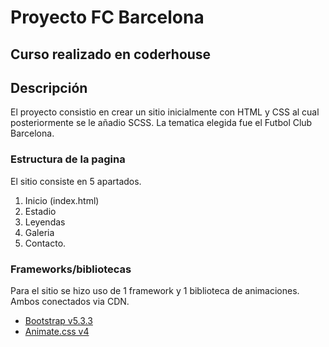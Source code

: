 # Proyecto FC Barcelona 
## Curso realizado en coderhouse

## Descripción

El proyecto consistio en crear un sitio inicialmente con HTML y CSS al cual posteriormente se le añadio SCSS. La tematica elegida fue el Futbol Club Barcelona.

### Estructura de la pagina

El sitio consiste en 5 apartados.
1. Inicio (index.html)
2. Estadio 
3. Leyendas 
4. Galeria  
5. Contacto.

### Frameworks/bibliotecas

Para el sitio se hizo uso de 1 framework y 1 biblioteca de animaciones. Ambos conectados via CDN.

- [Bootstrap v5.3.3](https://getbootstrap.com) 
- [Animate.css v4](https://animate.style)
